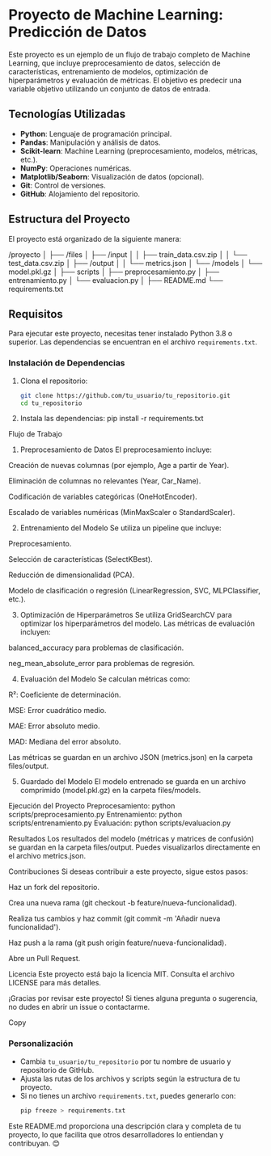# Proyecto de Machine Learning: Predicción de Datos

Este proyecto es un ejemplo de un flujo de trabajo completo de Machine Learning, que incluye preprocesamiento de datos, selección de características, entrenamiento de modelos, optimización de hiperparámetros y evaluación de métricas. El objetivo es predecir una variable objetivo utilizando un conjunto de datos de entrada.

## Tecnologías Utilizadas

- **Python**: Lenguaje de programación principal.
- **Pandas**: Manipulación y análisis de datos.
- **Scikit-learn**: Machine Learning (preprocesamiento, modelos, métricas, etc.).
- **NumPy**: Operaciones numéricas.
- **Matplotlib/Seaborn**: Visualización de datos (opcional).
- **Git**: Control de versiones.
- **GitHub**: Alojamiento del repositorio.

## Estructura del Proyecto

El proyecto está organizado de la siguiente manera:

/proyecto
│
├── /files
│ ├── /input
│ │ ├── train_data.csv.zip
│ │ └── test_data.csv.zip
│ ├── /output
│ │ └── metrics.json
│ └── /models
│ └── model.pkl.gz
│
├── scripts
│ ├── preprocesamiento.py
│ ├── entrenamiento.py
│ └── evaluacion.py
│
├── README.md
└── requirements.txt


## Requisitos

Para ejecutar este proyecto, necesitas tener instalado Python 3.8 o superior. Las dependencias se encuentran en el archivo `requirements.txt`.

### Instalación de Dependencias

1. Clona el repositorio:
   ```bash
   git clone https://github.com/tu_usuario/tu_repositorio.git
   cd tu_repositorio
2. Instala las dependencias:
   pip install -r requirements.txt

Flujo de Trabajo
1. Preprocesamiento de Datos
El preprocesamiento incluye:

Creación de nuevas columnas (por ejemplo, Age a partir de Year).

Eliminación de columnas no relevantes (Year, Car_Name).

Codificación de variables categóricas (OneHotEncoder).

Escalado de variables numéricas (MinMaxScaler o StandardScaler).

2. Entrenamiento del Modelo
Se utiliza un pipeline que incluye:

Preprocesamiento.

Selección de características (SelectKBest).

Reducción de dimensionalidad (PCA).

Modelo de clasificación o regresión (LinearRegression, SVC, MLPClassifier, etc.).

3. Optimización de Hiperparámetros
  Se utiliza GridSearchCV para optimizar los hiperparámetros del modelo. Las métricas de evaluación incluyen:

  balanced_accuracy para problemas de clasificación.

  neg_mean_absolute_error para problemas de regresión.

4. Evaluación del Modelo
  Se calculan métricas como:
  
  R²: Coeficiente de determinación.
  
  MSE: Error cuadrático medio.
  
  MAE: Error absoluto medio.
  
  MAD: Mediana del error absoluto.
  
  Las métricas se guardan en un archivo JSON (metrics.json) en la carpeta files/output.

5. Guardado del Modelo
  El modelo entrenado se guarda en un archivo comprimido (model.pkl.gz) en la carpeta files/models.

Ejecución del Proyecto
  Preprocesamiento:
    python scripts/preprocesamiento.py
  Entrenamiento:
    python scripts/entrenamiento.py
  Evaluación:
    python scripts/evaluacion.py
    
Resultados
Los resultados del modelo (métricas y matrices de confusión) se guardan en la carpeta files/output. Puedes visualizarlos directamente en el archivo metrics.json.

Contribuciones
Si deseas contribuir a este proyecto, sigue estos pasos:

Haz un fork del repositorio.

Crea una nueva rama (git checkout -b feature/nueva-funcionalidad).

Realiza tus cambios y haz commit (git commit -m 'Añadir nueva funcionalidad').

Haz push a la rama (git push origin feature/nueva-funcionalidad).

Abre un Pull Request.

Licencia
Este proyecto está bajo la licencia MIT. Consulta el archivo LICENSE para más detalles.

¡Gracias por revisar este proyecto! Si tienes alguna pregunta o sugerencia, no dudes en abrir un issue o contactarme.

Copy

### Personalización
- Cambia `tu_usuario/tu_repositorio` por tu nombre de usuario y repositorio de GitHub.
- Ajusta las rutas de los archivos y scripts según la estructura de tu proyecto.
- Si no tienes un archivo `requirements.txt`, puedes generarlo con:
  ```bash
  pip freeze > requirements.txt
Este README.md proporciona una descripción clara y completa de tu proyecto, lo que facilita que otros desarrolladores lo entiendan y contribuyan. 😊
